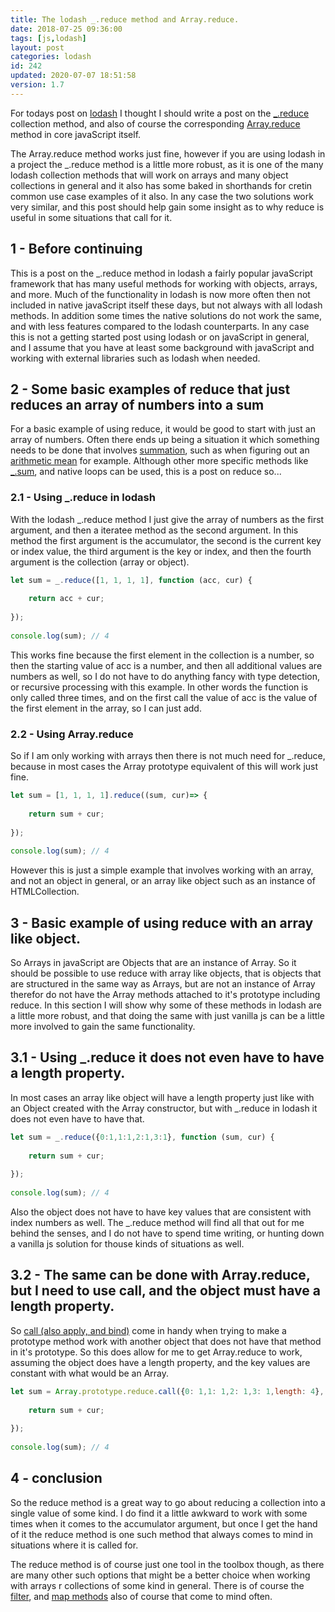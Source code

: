 ```yaml
---
title: The lodash _.reduce method and Array.reduce.
date: 2018-07-25 09:36:00
tags: [js,lodash]
layout: post
categories: lodash
id: 242
updated: 2020-07-07 18:51:58
version: 1.7
---
```


For todays post on [lodash](https://lodash.com/) I thought I should write a post on the [\_.reduce](https://lodash.com/docs/4.17.10#reduce) collection method, and also of course the corresponding [Array.reduce](https://developer.mozilla.org/en-US/docs/Web/JavaScript/Reference/Global_Objects/Array/reduce) method in core javaScript itself. 

The Array.reduce method works just fine, however if you are using lodash in a project the \_.reduce method is a little more robust, as it is one of the many lodash collection methods that will work on arrays and many object collections in general and it also has some baked in shorthands for cretin common use case examples of it also. In any case the two solutions work very similar, and this post should help gain some insight as to why reduce is useful in some situations that call for it.

<!-- more -->

## 1 - Before continuing

This is a post on the \_.reduce method in lodash a fairly popular javaScript framework that has many useful methods for working with objects, arrays, and more. Much of the functionality in lodash is now more often then not included in native javaScript itself these days, but not always with all lodash methods. In addition some times the native solutions do not work the same, and with less features compared to the lodash counterparts. In any case this is not a getting started post using lodash or on javaScript in general, and I assume that you have at least some background with javaScript and working with external libraries such as lodash when needed.

## 2 - Some basic examples of reduce that just reduces an array of numbers into a sum

For a basic example of using reduce, it would be good to start with just an array of numbers. Often there ends up being a situation it which something needs to be done that involves [summation](https://en.wikipedia.org/wiki/Summation), such as when figuring out an [arithmetic mean](https://en.wikipedia.org/wiki/Arithmetic_mean) for example. Although other more specific methods like [\_.sum](/2018/11/15/lodash_sum/), and native loops can be used, this is a post on reduce so...

### 2.1 - Using \_.reduce in lodash

With the lodash \_.reduce method I just give the array of numbers as the first argument, and then a iteratee method as the second argument. In this method the first argument is the accumulator, the second is the current key or index value, the third argument is the key or index, and then the fourth argument is the collection (array or object).

```js
let sum = _.reduce([1, 1, 1, 1], function (acc, cur) {
 
    return acc + cur;
 
});
 
console.log(sum); // 4
```

This works fine because the first element in the collection is a number, so then the starting value of acc is a number, and then all additional values are numbers as well, so I do not have to do anything fancy with type detection, or recursive processing with this example. In other words the function is only called three times, and on the first call the value of acc is the value of the first element in the array, so I can just add.

### 2.2 - Using Array.reduce

So if I am only working with arrays then there is not much need for \_.reduce, because in most cases the Array prototype equivalent of this will work just fine.

```js
let sum = [1, 1, 1, 1].reduce((sum, cur)=> {
 
    return sum + cur;
 
});
 
console.log(sum); // 4
```

However this is just a simple example that involves working with an array, and not an object in general, or an array like object such as an instance of HTMLCollection.

## 3 - Basic example of using reduce with an array like object.

So Arrays in javaScript are Objects that are an instance of Array. So it should be possible to use reduce with array like objects, that is objects that are structured in the same way as Arrays, but are not an instance of Array therefor do not have the Array methods attached to it's prototype including reduce. In this section I will show why some of these methods in lodash are a little more robust, and that doing the same with just vanilla js can be a little more involved to gain the same functionality.

## 3.1 - Using \_.reduce it does not even have to have a length property.

In most cases an array like object will have a length property just like with an Object created with the Array constructor, but with \_.reduce in lodash it does not even have to have that.

```js
let sum = _.reduce({0:1,1:1,2:1,3:1}, function (sum, cur) {
 
    return sum + cur;
 
});
 
console.log(sum); // 4
```

Also the object does not have to have key values that are consistent with index numbers as well. The \_.reduce method will find all that out for me behind the senses, and I do not have to spend time writing, or hunting down a vanilla js solution for thouse kinds of situations as well.

## 3.2 - The same can be done with Array.reduce, but I need to use call, and the object must have a length property.

So [call (also apply, and bind)](/2017/09/21/js-call-apply-and-bind/) come in handy when trying to make a prototype method work with another object that does not have that method in it's prototype. So this does allow for me to get Array.reduce to work, assuming the object does have a length property, and the key values are constant with what would be an Array.

```js
let sum = Array.prototype.reduce.call({0: 1,1: 1,2: 1,3: 1,length: 4},(sum, cur)=>{
 
    return sum + cur;
 
});
 
console.log(sum); // 4
```

## 4 - conclusion

So the reduce method is a great way to go about reducing a collection into a single value of some kind. I do find it a little awkward to work with some times when it comes to the accumulator argument, but once I get the hand of it the reduce method is one such method that always comes to mind in situations where it is called for.

The reduce method is of course just one tool in the toolbox though, as there are many other such options that might be a better choice when working with arrays r collections of some kind in general. There is of course the [filter](/2018/05/18/lodash_filter/), and [map methods](/2018/02/02/lodash_map/) also of course that come to mind often.